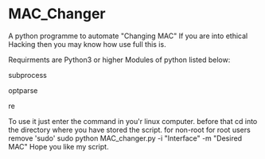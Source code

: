 # MAC_Changer
A python programme to automate "Changing MAC" If you are into ethical Hacking then you may know how use full this is.

Requirments are 
Python3 or higher
Modules of python listed below:


subprocess


optparse


re


To use it just enter the command in you'r linux computer.
before that cd into the  directory where you have stored the script.
for non-root for root users remove 'sudo'
sudo python MAC_changer.py -i "Interface" -m "Desired MAC"
 Hope you like my script.
 
